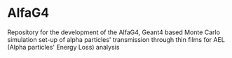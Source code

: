 # AlfaG4
Repository for the development of the AlfaG4, Geant4 based Monte Carlo simulation set-up of alpha particles' transmission through thin films for AEL (Alpha particles' Energy Loss) analysis
